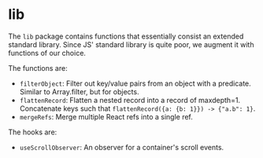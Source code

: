 # lib

The `lib` package contains functions that essentially consist an extended standard
library. Since JS' standard library is quite poor, we augment it with functions
of our choice.

The functions are:

- `filterObject`: Filter out key/value pairs from an object with a predicate.
  Similar to Array.filter, but for objects.
- `flattenRecord`: Flatten a nested record into a record of maxdepth=1.
  Concatenate keys such that `flattenRecord({a: {b: 1}}) -> {"a.b": 1}`.
- `mergeRefs`: Merge multiple React refs into a single ref.

The hooks are:

- `useScrollObserver`: An observer for a container's scroll events.
